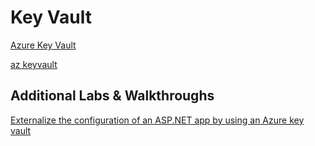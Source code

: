 # Key Vault

[Azure Key Vault](https://docs.microsoft.com/en-us/azure/key-vault/)

[az keyvault](https://docs.microsoft.com/en-us/cli/azure/keyvault?view=azure-cli-latest)

## Additional Labs & Walkthroughs

[Externalize the configuration of an ASP.NET app by using an Azure key vault](https://docs.microsoft.com/en-us/learn/modules/aspnet-configurationbuilder/)

